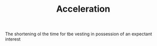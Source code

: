 ---
title: Acceleration
letter: A
permalink: "/definitions/acceleration.html"
body: The shortening ol the time for tbe vesting in possession of an expectant interest
published_at: '2018-07-07'
layout: post
---